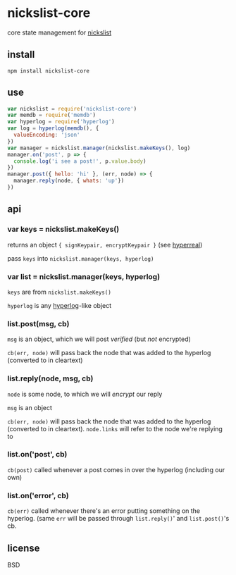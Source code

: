 # nickslist-core

core state management for [nickslist](https://github.com/elsehow/nickslist)

## install

```
npm install nickslist-core
```

## use

```javascript
var nickslist = require('nickslist-core')
var memdb = require('memdb')
var hyperlog = require('hyperlog')
var log = hyperlog(memdb(), {
  valueEncoding: 'json'
})
var manager = nickslist.manager(nickslist.makeKeys(), log)
manager.on('post', p => {
  console.log('i see a post!', p.value.body)
})
manager.post({ hello: 'hi' }, (err, node) => {
  manager.reply(node, { whats: 'up'})
})
```

## api

### var keys = nickslist.makeKeys()

returns an object `{ signKeypair, encryptKeypair }` (see [hyperreal](https://github.com/elsehow/hyperreal))

pass `keys` into `nickslist.manager(keys, hyperlog)`

### var list = nickslist.manager(keys, hyperlog)

`keys` are from `nickslist.makeKeys()`

`hyperlog` is any [hyperlog](https://github.com/mafintosh/hyperlog)-like object

### list.post(msg, cb)

`msg` is an object, which we will post *verified* (but *not* encrypted)

`cb(err, node)` will pass back the node that was added to the hyperlog (converted to in cleartext)

### list.reply(node, msg, cb)

`node` is some node, to which we will *encrypt* our reply

`msg` is an object

`cb(err, node)` will pass back the node that was added to the hyperlog (converted to in cleartext). `node.links` will refer to the node we're replying to

### list.on('post', cb)

`cb(post)` called whenever a post comes in over the hyperlog (including our own)

### list.on('error', cb)

`cb(err)` called whenever there's an error putting something on the hyperlog. (same `err` will be passed through `list.reply()`' and `list.post()`'s cb.

## license

BSD

